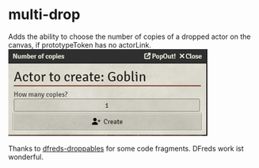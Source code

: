 # multi-drop
Adds the ability to choose the number of copies of a dropped actor on the canvas, if prototypeToken has no actorLink.
![dialog.png](screenshots%2Fdialog.png)

Thanks to [dfreds-droppables](https://github.com/DFreds/dfreds-droppables) for some code fragments. DFreds work ist wonderful.
